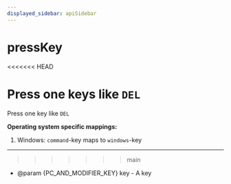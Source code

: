 ```yaml
---
displayed_sidebar: apiSidebar
---
```

# pressKey

<<<<<<< HEAD
<span class="theme-doc-version-badge badge badge--secondary"></span>

Press one keys like `DEL`
=======
Press one key like `DEL`

**Operating system specific mappings:**
1. Windows: `command`-key maps to `windows`-key
---
>>>>>>> main

   * @param {PC_AND_MODIFIER_KEY} key - A key
